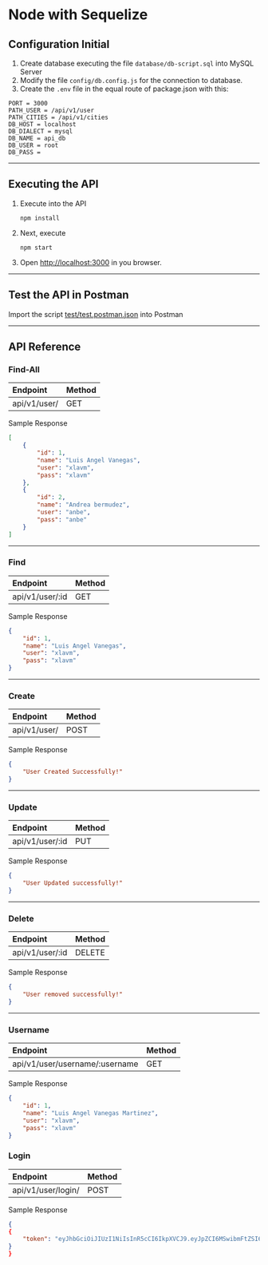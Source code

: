 # Node with Sequelize

## Configuration Initial
1. Create database executing the file `database/db-script.sql` into MySQL Server
2. Modify the file `config/db.config.js` for the connection to database.
3. Create the `.env` file in the equal route of package.json with this:
```
PORT = 3000
PATH_USER = /api/v1/user
PATH_CITIES = /api/v1/cities
DB_HOST = localhost
DB_DIALECT = mysql
DB_NAME = api_db
DB_USER = root
DB_PASS = 
```
-----------------------
## Executing the API 
1. Execute into the API
    ```
    npm install
    ```
2. Next, execute
    ```
    npm start
    ```
3. Open [http://localhost:3000](http://localhost:3000) in you browser.


------------------------
## Test the API in Postman

Import the script [test/test.postman.json](test/test.postman.json) into Postman


------------------------
## API Reference

### Find-All
|Endpoint|Method|
|:--|:--|
|api/v1/user/|GET|

Sample Response
```json
[
    {
        "id": 1,
        "name": "Luis Angel Vanegas",
        "user": "xlavm",
        "pass": "xlavm"
    },
    {
        "id": 2,
        "name": "Andrea bermudez",
        "user": "anbe",
        "pass": "anbe"
    }
]
```

---


### Find
|Endpoint|Method|
|:--|:--|
|api/v1/user/:id|GET|

Sample Response
```json
{
    "id": 1,
    "name": "Luis Angel Vanegas",
    "user": "xlavm",
    "pass": "xlavm"
}
```

---


### Create
|Endpoint|Method|
|:--|:--|
|api/v1/user/|POST|

Sample Response
```json
{
    "User Created Successfully!"
}
```

---


### Update
|Endpoint|Method|
|:--|:--|
|api/v1/user/:id|PUT|

Sample Response
```json
{
    "User Updated successfully!"
}
```

---


### Delete
|Endpoint|Method|
|:--|:--|
|api/v1/user/:id|DELETE|

Sample Response
```json
{
    "User removed successfully!"
}
```

---


### Username
|Endpoint|Method|
|:--|:--|
|api/v1/user/username/:username|GET|

Sample Response
```json
{
    "id": 1,
    "name": "Luis Angel Vanegas Martinez",
    "user": "xlavm",
    "pass": "xlavm"
}
```

### Login
|Endpoint|Method|
|:--|:--|
|api/v1/user/login/|POST|

Sample Response
```json
{
{
    "token": "eyJhbGciOiJIUzI1NiIsInR5cCI6IkpXVCJ9.eyJpZCI6MSwibmFtZSI6Ikx1aXMgVmFuZWdhcyBNIiwidXNlciI6InhsYXZtIiwicGFzcyI6InhsYXZtIiwiaWF0IjoxNjEwMzk3ODc1LCJleHAiOjE2MTAzOTkzMTV9.3AtlPFxQhwiKpWhVEI8YJzYr39hke0GFHb56W7X2_o4"
}
}
```


